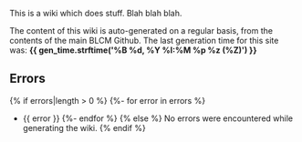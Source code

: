 This is a wiki which does stuff.  Blah blah blah.

The content of this wiki is auto-generated on a regular basis, from
the contents of the main BLCM Github.  The last generation time for
this site was: **{{ gen_time.strftime('%B %d, %Y %I:%M %p %z (%Z)') }}**

## Errors

{% if errors|length > 0 %}
{%- for error in errors %}
- {{ error }}
{%- endfor %}
{% else %}
No errors were encountered while generating the wiki.
{% endif %}
